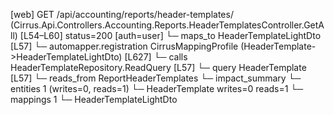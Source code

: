 [web] GET /api/accounting/reports/header-templates/  (Cirrus.Api.Controllers.Accounting.Reports.HeaderTemplatesController.GetAll)  [L54–L60] status=200 [auth=user]
  └─ maps_to HeaderTemplateLightDto [L57]
    └─ automapper.registration CirrusMappingProfile (HeaderTemplate->HeaderTemplateLightDto) [L627]
  └─ calls HeaderTemplateRepository.ReadQuery [L57]
  └─ query HeaderTemplate [L57]
    └─ reads_from ReportHeaderTemplates
  └─ impact_summary
    └─ entities 1 (writes=0, reads=1)
      └─ HeaderTemplate writes=0 reads=1
    └─ mappings 1
      └─ HeaderTemplateLightDto

